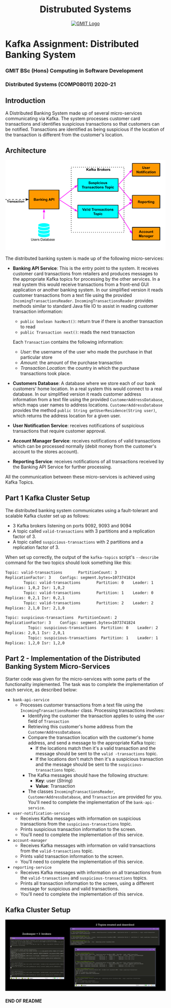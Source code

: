 <h1 align="center">Distrubuted Systems</h1>

<a href="https://www.gmit.ie/" >
<p align="center"><img src="http://password.gmit.ie/images/logo.png"
alt="GMIT Logo" width="325" height="100"/>
</p></a>

# Kafka Assignment: Distributed Banking System

### GMIT BSc (Hons) Computing in Software Development

### Distributed Systems (COMP08011) 2020-21

<!-- ## Kafka Assignment: Distributed Banking System -->

## Introduction

A Distributed Banking System made up of several micro-services communicating via Kafka.
The system processes customer card transactions and identifies suspicious transactions so that customers can be
notified. Transactions are identified as being suspicious if the location of the transaction is different from the
customer's location.

## Architecture

![Architecture](architecture.png)

The distributed banking system is made up of the following micro-services:

- **Banking API Service**: This is the entry point to the system. It receives customer card transactions from retailers
  and produces messages to the appropriate Kafka topics for processing by the other services. In a real system this
  would receive transactions from a front-end GUI application or another banking system. In our simplified version it
  reads customer transactions from a text file using the provided `IncomingTransactionsReader`.
  `IncomingTransactionsReader` provides methods similar to standard Java file IO to assist in reading customer
  transaction information:
    - `public boolean hasNext()`: return true if there is another transaction to read
    - `public Transaction next()`: reads the next transaction

  Each `Transaction` contains the following information:
    - _User_: the username of the user who made the purchase in that particular store
    - _Amount_: the amount of the purchase transaction
    - _Transaction Location_: the country in which the purchase transactions took place.

- **Customers Database**: A database where we store each of our bank customers' home location. In a real system this
  would connect to a real database. In our simplified version it reads customer address information from a text file
  using the provided `CustomerAddressDatabase`, which maps user names to address locations. `CustomerAddressDatabase`
  provides the method `public String getUserResidence(String user)`, which returns the address location for a given
  user.
- **User Notification Service**: receives notifications of suspicious transactions that require customer approval.
- **Account Manager Service**: receives notifications of valid transactions which can be processed normally (debit money
  from the customer's account to the stores account).
- **Reporting Service**:  receives notifications of all transactions received by the Banking API Service for further
  processing.

All the communication between these micro-services is achieved using Kafka Topics.

## Part 1 Kafka Cluster Setup

The distributed banking system communicates using a fault-tolerant and scalable Kafka cluster set up as follows:

- 3 Kafka brokers listening on ports 9092, 9093 and 9094
- A topic called `valid-transactions` with 3 partitions and a replication factor of 3.
- A topic called `suspicious-transactions` with 2 partitions and a replication factor of 3.

When set up correctly, the output of the `kafka-topics` script's `--describe` command for the two topics should look
something like this:

```
Topic: valid-transactions       PartitionCount: 3       ReplicationFactor: 3    Configs: segment.bytes=1073741824
        Topic: valid-transactions       Partition: 0    Leader: 1       Replicas: 1,0,2 Isr: 1,0,2
        Topic: valid-transactions       Partition: 1    Leader: 0       Replicas: 0,2,1 Isr: 0,2,1
        Topic: valid-transactions       Partition: 2    Leader: 2       Replicas: 2,1,0 Isr: 2,1,0
```

```
Topic: suspicious-transactions  PartitionCount: 2       ReplicationFactor: 3    Configs: segment.bytes=1073741824
          Topic: suspicious-transactions  Partition: 0    Leader: 2       Replicas: 2,0,1 Isr: 2,0,1
          Topic: suspicious-transactions  Partition: 1    Leader: 1       Replicas: 1,2,0 Isr: 1,2,0
```

## Part 2 - Implementation of the Distributed Banking System Micro-Services

Starter code was given for the micro-services with some parts of the functionality implemented. The task was
to complete the implementation of each service, as described below:

- `bank-api-service`
    - Processes customer transactions from a text file using the `IncomingTransactionsReader` class. Processing
      transactions involves:
        - Identifying the customer the transaction applies to using the `user` field of `Transaction`
        - Retrieving this customer's home address from the `CustomerAddressDatabase`.
        - Compare the transaction location with the customer's home address, and send a message to the appropriate Kafka
          topic:
            - If the locations match then it's a valid transaction and the message should be sent to
              the `valid -transactions` topic.
            - If the locations don't match then it's a suspicious transaction and the message should be sent to the
              `suspicious-transactions` topic.
        - The Kafka messages should have the following structure:
            - **Key**: user (_String_)
            - **Value**: Transaction
        - The classes `IncomingTransactionsReader`, `CustomerAddressDatabase`, and `Transaction` are provided for you.
          You'll need to complete the implementation of the `bank-api-service`.
- `user-notification-service`
    - Receives Kafka messages with information on suspicious transactions from the `suspicious-transactions` topic.
    - Prints suspicious transaction information to the screen.
    - You'll need to complete the implementation of this service.
- `account-manager`
    - Receives Kafka messages with information on valid transactions from the `valid-transactions` topic.
    - Prints valid transaction information to the screen.
    - You'll need to complete the implementation of this service.
- `reporting-service`
    - Receives Kafka messages with information on all transactions from the `valid-transactions`
      and `suspicious-transactions` topics.
    - Prints all transaction information to the screen, using a different message for suspicious and valid transactions.
    - You'll need to complete the implementation of this service.

## Kafka Cluster Setup
![Kafka Cluster Setup](https://github.com/johnshields/Kafka-Distributed-Banking-System/blob/master/screen-grabs/kafka_cluster_setup.png)

#### END OF README
